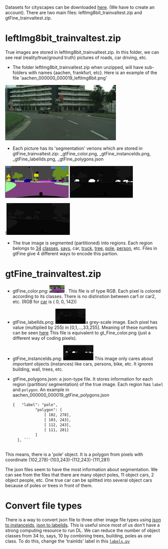 Datasets for cityscapes can be downloaded [here](https://www.cityscapes-dataset.com/downloads/). (We have to create an account). There are two main files: leftImg8bit_trainvaltest.zip and gtFine_trainvaltest.zip. 

# leftImg8bit_trainvaltest.zip
True images are stored in leftImg8bit_trainvaltest.zip. In this folder, we can see real (reality/true/ground truth) pictures of roads, car driving, etc.
- The folder leftImg8bit_trainvaltest.zip when unzipped, will have sub-folders with names {aachen, frankfurt, etc}. Here is an example of the file 'aachen_000000_000019_leftImg8bit.png'
  
 <img src="https://raw.githubusercontent.com/tranvohuy/Enet-cityscapes/master/readme_files/aachen_000000_000019_leftImg8bit.png" width="70%">
  
- Each picture has its 'segmentation' verions which are stored in gtFine_trainvaltest.zip: _gtFine_color.png, _gtFine_instanceIds.png, _gtFine_labelIds.png, _gtFine_polygons.json

<img src="https://raw.githubusercontent.com/tranvohuy/Enet-cityscapes/master/readme_files/aachen_000000_000019_gtFine_color.png" width="40%">   <img src='https://raw.githubusercontent.com/tranvohuy/Enet-cityscapes/master/readme_files/aachen_000000_000019_gtFine_instanceIds.png' width ='40%'>
  
  !<img src='https://raw.githubusercontent.com/tranvohuy/Enet-cityscapes/master/readme_files/aachen_000000_000019_gtFine_labelIds.png' width = '40%'>
  
  
 - The true image is segmented (partitioned) into regions. Each region belongs to [34](https://github.com/mcordts/cityscapesScripts/issues/8) [classes](https://www.cityscapes-dataset.com/dataset-overview/#labeling-policy), [says](https://github.com/mcordts/cityscapesScripts/blob/master/cityscapesscripts/helpers/labels.py), car, [truck](https://github.com/mcordts/cityscapesScripts/blob/4b6e5154281617660d8347e6c7109686af239317/cityscapesscripts/helpers/labels.py#L91), [tree](https://github.com/mcordts/cityscapesScripts/blob/4b6e5154281617660d8347e6c7109686af239317/cityscapesscripts/helpers/labels.py#L85), [pole](https://github.com/mcordts/cityscapesScripts/blob/4b6e5154281617660d8347e6c7109686af239317/cityscapesscripts/helpers/labels.py#L81), [person](https://github.com/mcordts/cityscapesScripts/blob/4b6e5154281617660d8347e6c7109686af239317/cityscapesscripts/helpers/labels.py#L88), etc. Files in gtFine give 4 different ways to encode this partion.
 
# gtFine_trainvaltest.zip

- gtFine_color.png: <img src="https://raw.githubusercontent.com/tranvohuy/Enet-cityscapes/master/readme_files/aachen_000000_000019_gtFine_color.png" width="10%"> . This file is of type RGB. Each pixel is colored according to its classes. There is no distinstion between car1 or car2, etc. (RGB for [car](https://github.com/mcordts/cityscapesScripts/blob/4b6e5154281617660d8347e6c7109686af239317/cityscapesscripts/helpers/labels.py#L90) is (  0,  0, 142)) 

- gtFine_labelIds.png:  <img src='https://raw.githubusercontent.com/tranvohuy/Enet-cityscapes/master/readme_files/aachen_000000_000019_gtFine_labelIds.png' width = '20%'>a grey-scale image. Each pixel has value (multiplied by 255) in [0,1,...,33,255]. Meaning of these numbers can be seen [here](https://github.com/mcordts/cityscapesScripts/blob/4b6e5154281617660d8347e6c7109686af239317/cityscapesscripts/helpers/labels.py#L63) This file is equivalent to gt_Fine_color.png (just a different way of coding pixels).

- gtFine_instanceIds.png: <img src='https://raw.githubusercontent.com/tranvohuy/Enet-cityscapes/master/readme_files/aachen_000000_000019_gtFine_instanceIds.png' width ='20%'> This image only cares about _important_ objects (instances) like cars, persons, bike, etc. It ignores building, wall, trees, etc.



  


- gtFine_polygons.json: a json-type file. It stores information for each region (partition/ segmentation) of the true image. Each region has ```label``` and ```polygon```.  An example in aachen_000000_000019_gtFine_polygons.json
  ```
  {   "label": "pole", 
            "polygon": [
                [ 102, 278], 
                [ 103, 243], 
                [ 112, 243], 
                [ 111, 281]
            ]
    }, ```
      
This means, there is a 'pole' object. It is a polygon from pixels with coordinate (102,278)-(103,243)-(112,243)-(111,281)
      
The json files seem to have the most information about segmentation. We can see from the files that there are many object poles, 11 object cars, 2 object people, etc. One true car can be splitted into several object cars because of poles or trees in front of them.
 
 # Convert file types
 
 There is a way to convert json file to three other image file types using [json to instanceids](https://github.com/mcordts/cityscapesScripts/blob/4b6e5154281617660d8347e6c7109686af239317/cityscapesscripts/preparation/json2instanceImg.py), [json to labelids](https://github.com/mcordts/cityscapesScripts/blob/4b6e5154281617660d8347e6c7109686af239317/cityscapesscripts/preparation/json2labelImg.py). This is useful since most of us don't have a strong computing resource to run DL. We can reduce the number of object classes from 34 to, says, 10 by combining trees, building, poles as one class.  To do this, change the 'trainIds' label in this [```labels.py```](https://github.com/mcordts/cityscapesScripts/blob/4b6e5154281617660d8347e6c7109686af239317/cityscapesscripts/helpers/labels.py)
